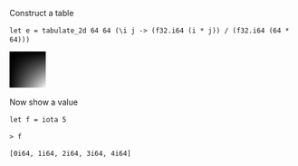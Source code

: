 Construct a table

```futhark
let e = tabulate_2d 64 64 (\i j -> (f32.i64 (i * j)) / (f32.i64 (64 * 64)))
```



![](test_lit-img/65dc228d59ce0363ffcf4dbc5f3b408a-img.png)


Now show a value

```futhark
let f = iota 5
```

```
> f
```

```
[0i64, 1i64, 2i64, 3i64, 4i64]
```

